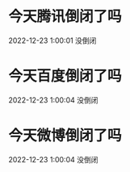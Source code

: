 # 今天腾讯倒闭了吗

2022-12-23 1:00:01 没倒闭

# 今天百度倒闭了吗

2022-12-23 1:00:04 没倒闭

# 今天微博倒闭了吗

2022-12-23 1:00:04 没倒闭

